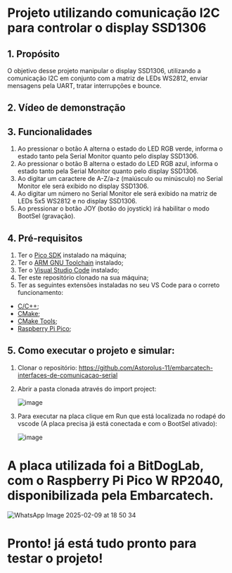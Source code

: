 # Projeto utilizando comunicação I2C para controlar o display SSD1306

## 1. Propósito
O objetivo desse projeto manipular o display SSD1306, utilizando a comunicação I2C em conjunto com a matriz de LEDs WS2812, enviar mensagens pela UART, tratar interrupções e bounce.


## 2. Vídeo de demonstração



## 3. Funcionalidades
1. Ao pressionar o botão A alterna o estado do LED RGB verde, informa o estado tanto pela Serial Monitor quanto pelo display SSD1306.
2. Ao pressionar o botão B alterna o estado do LED RGB azul, informa o estado tanto pela Serial Monitor quanto pelo display SSD1306.
3. Ao digitar um caractere de A-Z/a-z (maiúsculo ou minúsculo) no Serial Monitor ele será exibido no display SSD1306.
4. Ao digitar um número no Serial Monitor ele será exibido na matriz de LEDs 5x5 WS2812 e no display SSD1306.
5. Ao pressionar o botão JOY (botão do joystick) irá habilitar o modo BootSel (gravação).



## 4. Pré-requisitos
1. Ter o [Pico SDK](https://github.com/raspberrypi/pico-sdk) instalado na máquina;
2. Ter o [ARM GNU Toolchain](https://developer.arm.com/Tools%20and%20Software/GNU%20Toolchain) instalado;
3. Ter o [Visual Studio Code](https://code.visualstudio.com/download) instalado;
4. Ter este repositório clonado na sua máquina;
5. Ter as seguintes extensões instaladas no seu VS Code para o correto funcionamento:
- [C/C++](https://marketplace.visualstudio.com/items?itemName=ms-vscode.cpptools);
- [CMake](https://marketplace.visualstudio.com/items?itemName=twxs.cmake);
- [CMake Tools](https://marketplace.visualstudio.com/items?itemName=ms-vscode.cmake-tools);
- [Raspberry Pi Pico](https://marketplace.visualstudio.com/items?itemName=raspberry-pi.raspberry-pi-pico);

##  5. Como executar o projeto e simular:
1. Clonar o repositório: https://github.com/Astorolus-11/embarcatech-interfaces-de-comunicacao-serial
2. Abrir a pasta clonada através do import project:

   ![image](https://github.com/user-attachments/assets/9ea528e1-0253-4cf8-b6c6-8532be0fc1b4)

4. Para executar na placa clique em Run que está localizada no rodapé do vscode (A placa precisa já está conectada e com o BootSel ativado):

   ![image](https://github.com/user-attachments/assets/36b14dce-1309-4f0c-a7f3-3cd7edb2b336)
   
  # A placa utilizada foi a BitDogLab, com o Raspberry Pi Pico W RP2040, disponibilizada pela Embarcatech.
  ![WhatsApp Image 2025-02-09 at 18 50 34](https://github.com/user-attachments/assets/b61bbb99-e33a-4585-aeee-581cc2e549b7)



  # Pronto! já está tudo pronto para testar o projeto!


